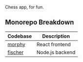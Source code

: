 Chess app, for fun.

## Monorepo Breakdown
| Codebase            | Description
|---------------------|---------------
| [morphy](morphy/)   | React frontend 
| [fischer](fischer/) | Node.js backend
